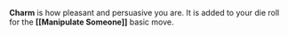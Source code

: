 **Charm** is how pleasant and persuasive you are. It is added to your die roll for the **[[Manipulate Someone]]** basic move.